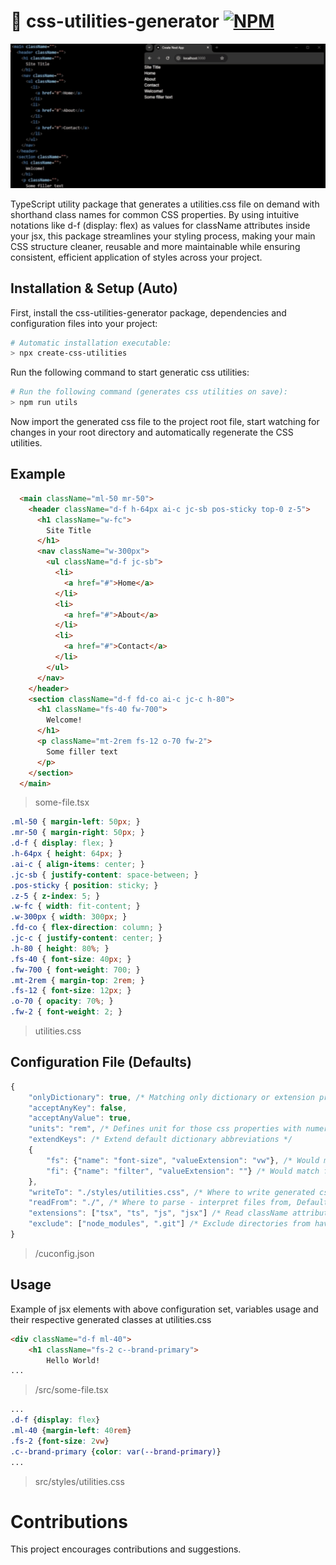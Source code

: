 # 🎨 css-utilities-generator [![NPM](https://img.shields.io/npm/v/css-utilities-generator.svg)](https://www.npmjs.com/package/css-utilities-generator)

![Preview](./preview.gif)

TypeScript utility package that generates a utilities.css file on demand with shorthand class names for common CSS properties. By using intuitive notations like d-f (display: flex) as values for className attributes inside your jsx, this package streamlines your styling process, making your main CSS structure cleaner, reusable and more maintainable while ensuring consistent, efficient application of styles across your project.

## Installation & Setup (Auto)
First, install the css-utilities-generator package, dependencies and configuration files into your project:
```bash
# Automatic installation executable:
> npx create-css-utilities
```

Run the following command to start generatic css utilities:
```bash
# Run the following command (generates css utilities on save):
> npm run utils
```
Now import the generated css file to the project root file, start watching for changes in your root directory and automatically regenerate the CSS utilities. 

## Example
```html
  <main className="ml-50 mr-50">
    <header className="d-f h-64px ai-c jc-sb pos-sticky top-0 z-5">
      <h1 className="w-fc">
        Site Title
      </h1>
      <nav className="w-300px">
        <ul className="d-f jc-sb">
          <li>
            <a href="#">Home</a>
          </li>
          <li>
            <a href="#">About</a>
          </li>
          <li>
            <a href="#">Contact</a>
          </li>
        </ul>
      </nav>
    </header>
    <section className="d-f fd-co ai-c jc-c h-80">
      <h1 className="fs-40 fw-700">
        Welcome!
      </h1>
      <p className="mt-2rem fs-12 o-70 fw-2">
        Some filler text
      </p>
    </section>
  </main>
```
> some-file.tsx
```css
.ml-50 { margin-left: 50px; }
.mr-50 { margin-right: 50px; }
.d-f { display: flex; }
.h-64px { height: 64px; }
.ai-c { align-items: center; }
.jc-sb { justify-content: space-between; }
.pos-sticky { position: sticky; }
.z-5 { z-index: 5; }
.w-fc { width: fit-content; }
.w-300px { width: 300px; }
.fd-co { flex-direction: column; }
.jc-c { justify-content: center; }
.h-80 { height: 80%; }
.fs-40 { font-size: 40px; }
.fw-700 { font-weight: 700; }
.mt-2rem { margin-top: 2rem; }
.fs-12 { font-size: 12px; }
.o-70 { opacity: 70%; }
.fw-2 { font-weight: 2; }
```
> utilities.css

## Configuration File (Defaults)
```javascript
{
    "onlyDictionary": true, /* Matching only dictionary or extension properties, Defaults to false */
    "acceptAnyKey": false,
    "acceptAnyValue": true,
    "units": "rem", /* Defines unit for those css properties with numeric values or others, Defaults to "px" */
    "extendKeys": /* Extend default dictionary abbreviations */ 
    {
        "fs": {"name": "font-size", "valueExtension": "vw"}, /* Would match for fs className */
        "fi": {"name": "filter", "valueExtension": ""} /* Would match for fs className */
    },
    "writeTo": "./styles/utilities.css", /* Where to write generated css file, Defaults to "./styles/utilities.css" */
    "readFrom": "./", /* Where to parse - interpret files from, Defaults to "./" */
    "extensions": ["tsx", "ts", "js", "jsx"] /* Read className attributes from files with extensions in Array */
    "exclude": ["node_modules", ".git"] /* Exclude directories from having files parsed, traversed ...  */
}
```
> /cuconfig.json

## Usage
Example of jsx elements with above configuration set, variables usage and their respective generated classes at utilities.css

```html
<div className="d-f ml-40">
    <h1 className="fs-2 c--brand-primary">
        Hello World!
...
```
> /src/some-file.tsx
```css
...
.d-f {display: flex}
.ml-40 {margin-left: 40rem}
.fs-2 {font-size: 2vw}
.c--brand-primary {color: var(--brand-primary)}
...
```
> src/styles/utilities.css

# Contributions

This project encourages contributions and suggestions.
